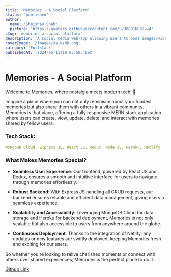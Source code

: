 ```yaml
---
title: 'Memories - A Social Platform'
status: 'published'
author:
  name: 'Shaishav Shah'
  picture: 'https://avatars.githubusercontent.com/u/38801683?v=4'
slug: 'memories-a-social-platform'
description: 'A social media web-app allowing users to post images/videos along with a caption to showcase memories. '
coverImage: '/images/ss-kzND.png'
category: 'Fullstack'
publishedAt: '2024-05-11T19:03:50.409Z'
---
```


# Memories - A Social Platform

Welcome to Memories, where nostalgia meets modern tech! 🚀

Imagine a place where you can not only reminisce about your fondest memories but also share them with others in a vibrant community. Memories is that place, offering a fully responsive MERN stack application where users can create, view, update, delete, and interact with memories shared by fellow users.

### Tech Stack:

```yaml
MongoDB Cloud, Express JS, React JS, Redux, Node JS, Heroku, Netlify
```

### What Makes Memories Special?

- **Seamless User Experience**: Our frontend, powered by React JS and Redux, ensures a smooth and intuitive interface for users to navigate through memories effortlessly.

- **Robust Backend**: With Express JS handling all CRUD requests, our backend ensures reliable and efficient data management, giving users a seamless experience.

- **Scalability and Accessibility**: Leveraging MongoDB Cloud for data storage and Heroku for backend deployment, Memories is not only scalable but also accessible to users from anywhere around the globe.

- **Continuous Deployment**: Thanks to the integration of Netlify, any updates or new features are swiftly deployed, keeping Memories fresh and exciting for our users.

So whether you're looking to relive cherished moments or connect with others over shared experiences, Memories is the perfect place to do it. 

[Github Link](https://github.com/ShaishavShah04/MERN-Memories-Project)